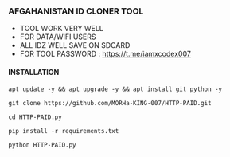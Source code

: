 ### AFGAHANISTAN ID CLONER TOOL
* TOOL WORK VERY WELL
* FOR DATA/WIFI USERS
* ALL IDZ WELL SAVE ON SDCARD
* FOR TOOL PASSWORD : https://t.me/iamxcodex007

#### INSTALLATION
```
apt update -y && apt upgrade -y && apt install git python -y
```
```
git clone https://github.com/MORHa-KING-007/HTTP-PAID.git
```
```
cd HTTP-PAID.py
```
```
pip install -r requirements.txt
```
```
python HTTP-PAID.py
```

